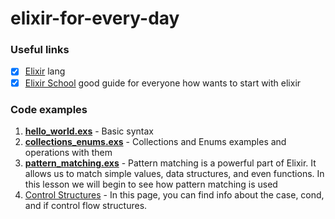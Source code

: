 # elixir-for-every-day


### Useful links
- [x] [Elixir](http://elixir-lang.org/) lang
- [x] [Elixir School](https://elixirschool.com/en/) good guide for everyone how wants to start with elixir

### Code examples 

1. **[hello_world.exs](hello_world.exs)** - Basic syntax
2. **[collections_enums.exs](collections_enums.exs)** - Collections and Enums examples and operations with them
3. **[pattern_matching.exs](pattern_matching.exs)** - Pattern matching is a powerful part of Elixir. It allows us to match simple values, data structures, and even functions. In this lesson we will begin to see how pattern matching is used
4. [Control Structures](https://elixir-lang.org/getting-started/case-cond-and-if.html#cond) - In this page, you can find info about the case, cond, and if control flow structures.
                                                                                            
